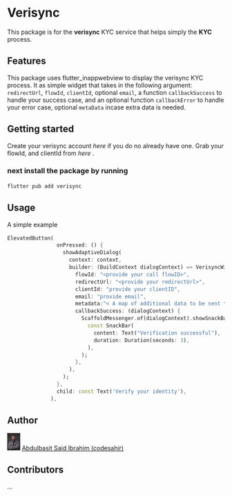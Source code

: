 
# Verisync

This package is for the **verisync** KYC service that helps simply the **KYC** process.

## Features

This package uses flutter_inappwebview to display the verisync KYC process. It as simple widget that takes in the following argument: `redirectUrl`, `flowId`, `clientId`, optional `email`, a function `callbackSuccess` to handle your success case, and an optional function `callbackError` to handle your error case, optional `metaData` incase extra data is needed.

## Getting started

Create your verisync account *here* if you do no already have one. Grab your flowId, and clientId  from *here* .

### next install the package by running

```dart
flutter pub add verisync
```

## Usage

A simple example

```dart
ElevatedButton(
                onPressed: () {
                  showAdaptiveDialog(
                    context: context,
                    builder: (BuildContext dialogContext) => VerisyncWidget(
                      flowId: "<provide your call flowID>",
                      redirectUrl: "<provide your redirectUrl>",
                      clientId: "provide your clientID",
                      email: "provide email",
                      metadata:"< A map of additional data to be sent to the server example(Map<dynamic, dynamic>? metadata)>"
                      callbackSuccess: (dialogContext) {
                        ScaffoldMessenger.of(dialogContext).showSnackBar(
                          const SnackBar(
                            content: Text("Verification successful"),
                            duration: Duration(seconds: 3),
                          ),
                        );
                      },
                    ),
                  );
                },
                child: const Text('Verify your identity'),
              ),
```

## Author

<img src='./assets/author.jpg' width='30'></img> [Abdulbasit Said Ibrahim (codesahir)](https://github.com/AbdulbasitSaid)

## Contributors

...
